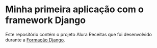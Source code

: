 # Minha primeira aplicação com o framework **Django**

Este repositório contém o projeto Alura Receitas que foi desenvolvido durante a [Formação Django](https://www.alura.com.br/formacao-django)</a>.

